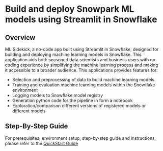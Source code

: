 #  Build and deploy Snowpark ML models using Streamlit in Snowflake

## Overview
ML Sidekick, a no-code app built using Streamlit in Snowflake, designed for building and deploying machine learning models in Snowflake. This application aids both seasoned data scientists and business users with no coding experience by simplifying the machine learning process and making it accessible to a broader audience. This applications provides features for:
  - Selection and preprocessing of data to build machine learning models  
  - Training and evaluation machine learning models within the Snowflake environment  
  - Logging models to Snowflake model registry  
  - Generation python code for the pipeline in form a notebook   
  - Exploration/comparison different versions of registered models or different models

## Step-By-Step Guide
For prerequisites, environment setup, step-by-step guide and instructions, please refer to the [QuickStart Guide](https://quickstarts.snowflake.com/guide/build-and-deploy-snowpark-ml-models-using-streamlit-snowflake-notebooks/index.html?index=..%2F..index#0)
